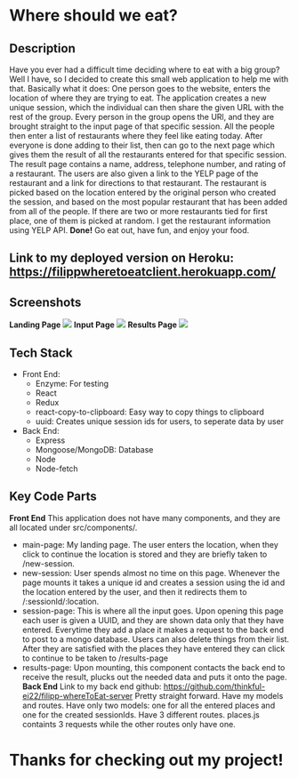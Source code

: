 # Where should we eat?
## Description
Have you ever had a difficult time deciding where to eat with a big group? Well I have, so I decided to create this small web application to help me with that.
Basically what it does:
One person goes to the website, enters the location of where they are trying to eat. The application creates a new unique session, which the individual can then share the given URL with the rest of the group. Every person in the group opens the URl, and they are brought straight to the input page of that specific session. All the people then enter a list of restaurants where they feel like eating today. After everyone is done adding to their list, then can go to the next page which gives them the result of all the restaurants entered for that specific session. The result page contains a name, address, telephone number, and rating of a restaurant. The users are also given a link to the YELP page of the restaurant and a link for directions to that restaurant. The restaurant is picked based on the location entered by the original person who created the session, and based on the most popular restaurant that has been added from all of the people. If there are two or more restaurants tied for first place, one of them is picked at random. I get the restaurant information using YELP API.
**Done!** Go eat out, have fun, and enjoy your food.

## Link to my deployed version on Heroku: https://filippwheretoeatclient.herokuapp.com/

## Screenshots
**Landing Page**
![](./README_PICS.landing-page.png)
**Input Page**
![](./README_PICS.input-page.png)
**Results Page**
![](./README_PICS.result-page.png)

## Tech Stack
- Front End:
  - Enzyme: For testing
  - React
  - Redux
  - react-copy-to-clipboard: Easy way to copy things to clipboard
  - uuid: Creates unique session ids for users, to seperate data by user
- Back End:
  - Express
  - Mongoose/MongoDB: Database
  - Node
  - Node-fetch

## Key Code Parts
**Front End**
This application does not have many components, and they are all located under src/components/.
- main-page: My landing page. The user enters the location, when they click to continue the location is stored and they are briefly taken to /new-session.
- new-session: User spends almost no time on this page. Whenever the page mounts it takes a unique id and creates a session using the id and the location entered by the user, and then it redirects them to /:sessionId/:location.
- session-page: This is where all the input goes. Upon opening this page each user is given a UUID, and they are shown data only that they have entered. Everytime they add a place it makes a request to the back end to post to a mongo database. Users can also delete things from their list. After they are satisfied with the places they have entered they can click to continue to be taken to /results-page
- results-page: Upon mounting, this component contacts the back end to receive the result, plucks out the needed data and puts it onto the page.
**Back End**
Link to my back end github: https://github.com/thinkful-ei22/filipp-whereToEat-server
Pretty straight forward. Have my models and routes. Have only two models: one for all the entered places and one for the created sessionIds. Have 3 different routes. places.js containts 3 requests while the other routes only have one.

# Thanks for checking out my project!